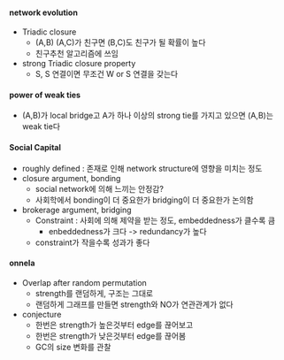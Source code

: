 #### network evolution

* Triadic closure
    * (A,B) (A,C)가 친구면 (B,C)도 친구가 될 확률이 높다
    * 친구추천 알고리즘에 쓰임
* strong Triadic closure property
    * S, S 연결이면 무조건 W or S 연결을 갖는다
    
#### power of weak ties

* (A,B)가 local bridge고 A가 하나 이상의 strong tie를 가지고 있으면 (A,B)는 weak tie다

#### Social Capital

* roughly defined : 존재로 인해 network structure에 영향을 미치는 정도
* closure argument, bonding
    * social network에 의해 느끼는 안정감?
    * 사회학에서 bonding이 더 중요한가 bridging이 더 중요한가 논의함
* brokerage argument, bridging
    * Constraint : 사회에 의해 제약을 받는 정도, embeddedness가 클수록 큼
        * enbeddedness가 크다 -> redundancy가 높다
    * constraint가 작을수록 성과가 좋다
    
#### onnela

* Overlap after random permutation
    * strength를 랜덤하게, 구조는 그대로
    * 랜덤하게 그래프를 만들면 strength와 NO가 연관관계가 없다
* conjecture
    * 한번은 strength가 높은것부터 edge를 끊어보고
    * 한번은 strength가 낮은것부터 edge를 끊어봄
    * GC의 size 변화를 관찰